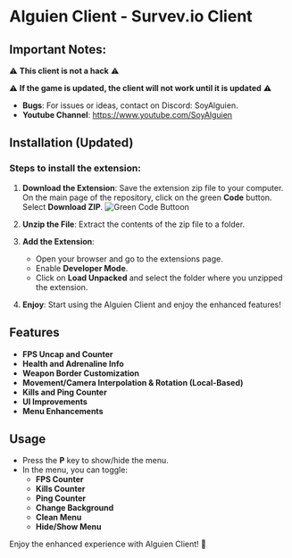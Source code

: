# Alguien Client - Survev.io Client

## Important Notes:
⚠ **This client is not a hack** ⚠

⚠ **If the game is updated, the client will not work until it is updated** ⚠

- **Bugs**: For issues or ideas, contact on Discord: SoyAlguien. 
- **Youtube Channel**: https://www.youtube.com/SoyAlguien

## Installation (Updated)

### Steps to install the extension:
1. **Download the Extension**: Save the extension zip file to your computer. On the main page of the repository, click on the green **Code** button. Select **Download ZIP**.
![Green Code Buttoon](https://encrypted-tbn0.gstatic.com/images?q=tbn:ANd9GcSyCD_yJPGRDUpG98wHPW4o0dRcAwMSCtj-6w&s)

2. **Unzip the File**: Extract the contents of the zip file to a folder.
3. **Add the Extension**:
   - Open your browser and go to the extensions page.
   - Enable **Developer Mode**.
   - Click on **Load Unpacked** and select the folder where you unzipped the extension.
4. **Enjoy**: Start using the Alguien Client and enjoy the enhanced features!


## Features

- **FPS Uncap and Counter**
- **Health and Adrenaline Info**
- **Weapon Border Customization**
- **Movement/Camera Interpolation & Rotation (Local-Based)**
- **Kills and Ping Counter**
- **UI Improvements**
- **Menu Enhancements**

## Usage
- Press the **P** key to show/hide the menu.
- In the menu, you can toggle:
  - **FPS Counter**
  - **Kills Counter**
  - **Ping Counter**
  - **Change Background**
  - **Clean Menu**
  - **Hide/Show Menu**

Enjoy the enhanced experience with Alguien Client! 🚀
